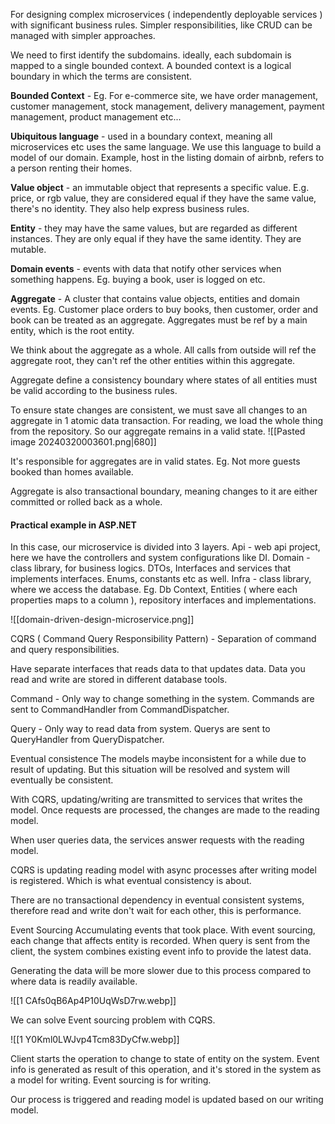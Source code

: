 
For designing complex microservices ( independently deployable services ) with significant business rules. Simpler responsibilities, like CRUD can be managed with simpler approaches.

We need to first identify the subdomains. ideally, each subdomain is mapped to a single bounded context. A bounded context is a logical boundary in which the terms are consistent.

**Bounded Context** - Eg. For e-commerce site, we have order management, customer management, stock management, delivery management, payment management, product management etc...

**Ubiquitous language** - used in a boundary context, meaning all microservices etc uses the same language. We use this language to build a model of our domain. Example, host in the listing domain of airbnb, refers to a person renting their homes.

**Value object** - an immutable object that represents a specific value. E.g. price, or rgb value, they are considered equal if they have the same value, there's no identity. They also help express business rules.

**Entity** - they may have the same values, but are regarded as different instances. They are only equal if they have the same identity. They are mutable.

**Domain events** - events with data that notify other services when something happens. Eg. buying a book, user is logged on etc.

**Aggregate** - A cluster that contains value objects, entities and domain events. Eg. Customer place orders to buy books, then customer, order and book can be treated as an aggregate. Aggregates must be ref by a main entity, which is the root entity.

We think about the aggregate as a whole. All calls from outside will ref the aggregate root, they can't ref the other entities within this aggregate.

Aggregate define a consistency boundary where states of all entities must be valid according to the business rules.

To ensure state changes are consistent, we must save all changes to an aggregate in 1 atomic data transaction. For reading, we load the whole thing from the repository. So our aggregate remains in a valid state.
![[Pasted image 20240320003601.png|680]]



It's responsible for aggregates are in valid states. Eg. Not more guests booked than homes available.

Aggregate is also transactional boundary, meaning changes to it are either committed or rolled back as a whole.







#### Practical example in ASP.NET
In this case, our microservice is divided into 3 layers.
Api - web api project, here we have the controllers and system configurations like DI.
Domain - class library, for business logics. DTOs, Interfaces and services that implements interfaces. Enums, constants etc as well.
Infra - class library, where we access the database. Eg. Db Context, Entities ( where each properties maps to a column ), repository interfaces and implementations.

![[domain-driven-design-microservice.png]]







CQRS ( Command Query Responsibility Pattern) -
Separation of command and query responsibilities.

Have separate interfaces that reads data to that updates data.
Data you read and write are stored in different database tools.

Command - Only way to change something in the system. Commands are sent to CommandHandler from CommandDispatcher.

Query - Only way to read data from system. Querys are sent to QueryHandler from QueryDispatcher.


Eventual consistence
The models maybe inconsistent for a while due to result of updating. But this situation will be resolved and system will eventually be consistent.

With CQRS, updating/writing are transmitted to services that writes the model. Once requests are processed, the changes are made to the reading model.

When user queries data, the services answer requests with the reading model.

CQRS is updating reading model with async processes after writing model is registered. Which is what eventual consistency is about.

There are no transactional dependency in eventual consistent systems, therefore read and write don't wait for each other, this is performance.




Event Sourcing
Accumulating events that took place.
With event sourcing, each change that affects entity is recorded.
When query is sent from the client, the system combines existing event info to provide the latest data.

Generating the data will be more slower due to this process compared to where data is readily available.

![[1 CAfs0qB6Ap4P10UqWsD7rw.webp]]


We can solve Event sourcing problem with CQRS.

![[1 Y0Kml0LWJvp4Tcm83DyCfw.webp]]

Client starts the operation to change to state of entity on the system. Event info is generated as result of this operation, and it's stored in the system as a model for writing. Event sourcing is for writing.

Our process is triggered and reading model is updated based on our writing model.


